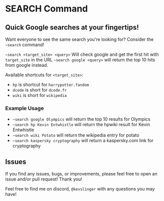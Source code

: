# SEARCH Command

## Quick Google searches at your fingertips!

Want everyone to see the same search you're looking for? Consider the `~search` command!

`~search <target_site> <query>` Will check google and get the first hit with `target_site` in the URL
`~search google <query>` will return the top 10 hits from google instead.

Available shortcuts for `<target_site>`:

- `hp` is shortcut for `harrypotter.fandom`
- `dcode` is short for `dcode.fr`
- `wiki` is short for `wikipedia`

### Example Usage
- `~search google Olympics` will return the top 10 results for Olympics
- `~search hp Kevin Entwhistle` will return the hpwiki result for Kevin Entwhistle
- `~search wiki Potato` will return the wikipedia entry for potato
- `~search kaspersky cryptography` will return a kaspersky.com link for cryptography


## Issues

If you find any issues, bugs, or improvements, please feel free to open an issue and/or pull request! Thank you!

Feel free to find me on discord, `@kevslinger` with any questions you may have!